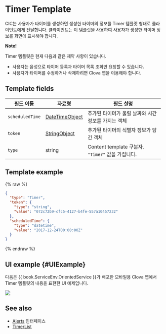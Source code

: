 # Timer Template
CIC는 사용자가 타이머를 생성하면 생성한 타이머의 정보를 Timer 템플릿 형태로 클라이언트에게 전달합니다. 클라이언트는 이 템플릿을 사용하여 사용자가 생성한 타이머 정보를 화면에 표시해야 합니다.

<div class="note">
<p><strong>Note!</strong></p>
<p>Timer 템플릿은 현재 다음과 같은 제약 사항이 있습니다.</p>
<ul>
  <li>사용자는 음성으로 타이머 등록과 타이머 목록 조회만 요청할 수 있습니다.</li>
  <li>사용자가 타이머를 수정하거나 삭제하려면 Clova 앱을 이용해야 합니다.</li>
</ul>
</div>

## Template fields

| 필드 이름       | 자료형    | 필드 설명                     |
|---------------|---------|-----------------------------|
| `scheduledTime` | [DateTimeObject](/CIC/References/ContentTemplates/Shared_Objects.md#DateTimeObject) | 추가된 타이머가 울릴 날짜와 시간 정보를 가지는 객체             |
| `token`         | [StringObject](/CIC/References/ContentTemplates/Shared_Objects.md#StringObject)     | 추가된 타이머의 식별자 정보가 담긴 객체                     |
| `type`          | string                                                                              | Content template 구분자. `"Timer"` 값을 가집니다.        |

## Template example

{% raw %}

```json
{
  "type": "Timer",
  "token": {
    "type": "string",
    "value": "072c72b9-cfc5-4127-b4fe-557a10457232"
  },
  "scheduledTime": {
    "type": "datetime",
    "value": "2017-12-24T00:00:00Z"
  }
}
```

{% endraw %}

## UI example {#UIExample}

다음은 {{ book.ServiceEnv.OrientedService }}가 배포한 모바일용 Clova 앱에서 Timer 템플릿의 내용을 표현한 UI 예제입니다.

![](/CIC/Resources/Images/Content_Template-Timer.png)

## See also
* [Alerts](/CIC/References/CICInterface/Alerts.md) 인터페이스
* [TimerList](/CIC/References/ContentTemplates/TimerList.md)
